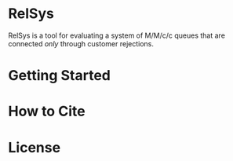 # RelSys
RelSys is a tool for evaluating a system of M/M/c/c queues that are connected *only* through customer rejections.


# Getting Started



# How to Cite

# License
